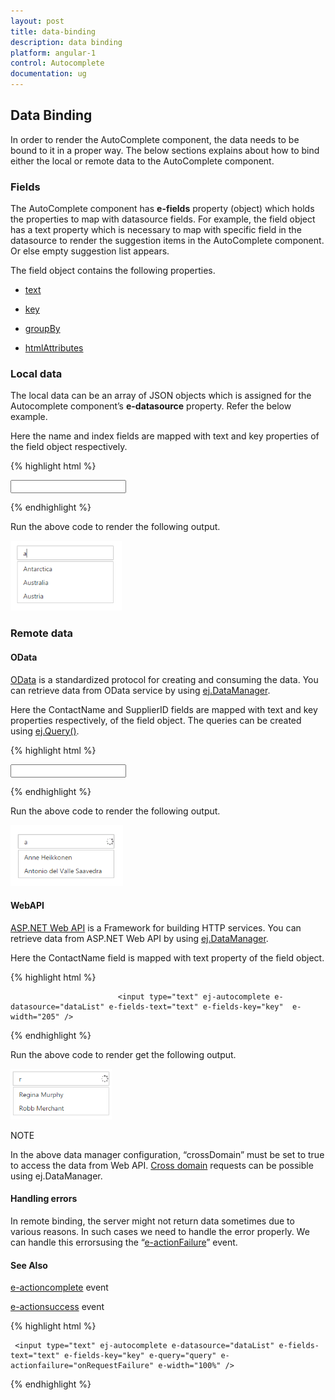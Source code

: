 ```yaml
---
layout: post
title: data-binding
description: data binding
platform: angular-1
control: Autocomplete
documentation: ug
---
```


## Data Binding

In order to render the AutoComplete component, the data needs to be bound to it in a proper way. The below sections explains about how to bind either the local or remote data to the AutoComplete component.

### Fields

The AutoComplete component has **e-fields** property (object) which holds the properties to map with datasource fields. For example, the field object has a text property which is necessary to map with specific field in the datasource to render the suggestion items in the AutoComplete component. Or else empty suggestion list appears.

The field object contains the following properties.

* [text](http://help.syncfusion.com/api/js/ejautocomplete)

* [key](http://help.syncfusion.com/api/js/ejautocomplete)

* [groupBy](http://help.syncfusion.com/api/js/ejautocomplete)

* [htmlAttributes](http://help.syncfusion.com/api/js/ejautocomplete)

### Local data

The local data can be an array of JSON objects which is assigned for the Autocomplete component’s **e-datasource** property. Refer the below example.

Here the name and index fields are mapped with text and key properties of the field object respectively.

{% highlight html %}


 <input type="text" ej-autocomplete e-datasource="dataList" e-fields-key="key" e-fields-text="text" e-width="100%" />


<script type="text/javascript">
         var countriesField = [
                { name: "Austria", index: "C1" },
                { name: "Australia", index: "C2" }, { name: "Antarctica", index: "C3" },
                { name: "Bangladesh", index: "C4" }, { name: "Belgium", index: "C5" },
                { name: "Brazil", index: "C6" },
                { name: "Canada", index: "C7" }, { name: "China", index: "C8" },
                { name: "Cuba", index: "C9" },
                { name: "Denmark", index: "C10" }, { name: "Dominica", index: "C11" },
                { name: "Europe", index: "C12" }, { name: "Egypt", index: "C13" },
                { name: "England", index: "C14" },
                { name: "India", index: "C15" }, { name: "Indonesia", index: "C16" }
                ];
        angular.module('AutoCompleteApp', ['ejangular'])
             .controller('AutocompleteCtrl', function ($scope) {                
                 $scope.dataList = countriesField;
$scope.key="index";
$scope.text="name";
             });
    </script>


{% endhighlight %}



Run the above code to render the following output. 

![](data-binding_images\local-data_img1.png)


### Remote data

#### OData

[OData](http://help.syncfusion.com/js/datamanager/data-binding) is a standardized protocol for creating and consuming the data. You can retrieve data from OData service by using [ej.DataManager](http://help.syncfusion.com/js/datamanager/getting-started).

Here the ContactName and SupplierID fields are mapped with text and key properties respectively, of the field object. The queries can be created using [ej.Query()](http://helpjs.syncfusion.com/js/datamanager/query).



{% highlight html %}


<input type="text" ej-autocomplete e-datasource="dataList" e-query="query" e-fields-key="key" e-fields-text="text" e-width="205" />

<script type="text/javascript">
         var dataManger = ej.DataManager({              
                url: "http://mvc.syncfusion.com/Services/Northwnd.svc/"
                });              
                var query = ej.Query().from("Suppliers").select("SupplierID", "ContactName");
        angular.module('AutoCompleteApp', ['ejangular'])
             .controller('AutocompleteCtrl', function ($scope) {                
                 $scope.dataList = dataManger;
$scope.query=query;
$scope.key="SupplierID";
$scope.text="ContactName";
             });
    </script>



{% endhighlight %}



Run the above code to render the following output. 

![](data-binding_images\odata_img1.png)


#### WebAPI

[ASP.NET Web API](https://msdn.microsoft.com/en-us/library/hh833994(v=vs.108).aspx) is a Framework for building HTTP services. You can retrieve data from ASP.NET Web API by using [ej.DataManager](http://helpjs.syncfusion.com/js/datamanager/getting-started).

Here the ContactName field is mapped with text property of the field object.

{% highlight html %}


                            <input type="text" ej-autocomplete e-datasource="dataList" e-fields-text="text" e-fields-key="key"  e-width="205" />

<script type="text/javascript">
        var dataManger = ej.DataManager({
                /* ASP.NET Web API */
                url: "api/Suppliers",
                crossDomain: true
                });        
        angular.module('AutoCompleteApp', ['ejangular'])
             .controller('AutocompleteCtrl', function ($scope) {                
                 $scope.dataList = dataManger;				 
                  $scope.text="ContactName"
                  $scope.key="SupplireID";
             });
    </script>


{% endhighlight %}



Run the above code to render get the following output. 

![](data-binding_images\webapi_img1.png)



NOTE

In the above data manager configuration, “crossDomain” must be set to true to access the data from Web API. [Cross domain](http://helpjs.syncfusion.com/js/grid/data-binding) requests can be possible using ej.DataManager.



#### Handling errors

In remote binding, the server might not return data sometimes due to various reasons. In such cases we need to handle the error properly. We can handle this errorsusing the “[e-actionFailure](http://help.syncfusion.com/api/js/ejautocomplete)” event.


#### See Also

[e-actioncomplete](http://help.syncfusion.com/api/js/ejautocomplete) event

[e-actionsuccess](http://help.syncfusion.com/api/js/ejautocomplete) event

{% highlight html %}


     <input type="text" ej-autocomplete e-datasource="dataList" e-fields-text="text" e-fields-key="key" e-query="query" e-actionfailure="onRequestFailure" e-width="100%" />

<script type="text/javascript">
     var dataManger = ej.DataManager({
                /* Web service host */
                url: "http://mvc.syncfusion.com/Services/"
                });
                /* Query creation */
                var query = ej.Query().from("Suppliers").select("SupplierID", "ContactName");   
        angular.module('AutoCompleteApp', ['ejangular'])
             .controller('AutocompleteCtrl', function ($scope) {                
                 $scope.dataList = dataManger;	
                 $scope.query=query;
                 $scope.key="SupplierID";			 
$scope.text="ContactName";
             });

                function onRequestFailure(args) {
                //Error handler
                }
    </script>


{% endhighlight %}




